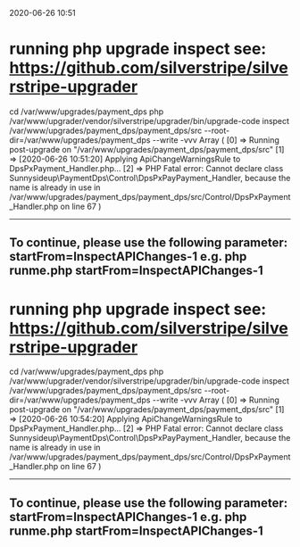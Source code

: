 2020-06-26 10:51

# running php upgrade inspect see: https://github.com/silverstripe/silverstripe-upgrader
cd /var/www/upgrades/payment_dps
php /var/www/upgrader/vendor/silverstripe/upgrader/bin/upgrade-code inspect /var/www/upgrades/payment_dps/payment_dps/src  --root-dir=/var/www/upgrades/payment_dps --write -vvv
Array
(
    [0] => Running post-upgrade on "/var/www/upgrades/payment_dps/payment_dps/src"
    [1] => [2020-06-26 10:51:20] Applying ApiChangeWarningsRule to DpsPxPayment_Handler.php...
    [2] => PHP Fatal error:  Cannot declare class Sunnysideup\PaymentDps\Control\DpsPxPayPayment_Handler, because the name is already in use in /var/www/upgrades/payment_dps/payment_dps/src/Control/DpsPxPayment_Handler.php on line 67
)


------------------------------------------------------------------------
To continue, please use the following parameter: startFrom=InspectAPIChanges-1
e.g. php runme.php startFrom=InspectAPIChanges-1
------------------------------------------------------------------------
            
# running php upgrade inspect see: https://github.com/silverstripe/silverstripe-upgrader
cd /var/www/upgrades/payment_dps
php /var/www/upgrader/vendor/silverstripe/upgrader/bin/upgrade-code inspect /var/www/upgrades/payment_dps/payment_dps/src  --root-dir=/var/www/upgrades/payment_dps --write -vvv
Array
(
    [0] => Running post-upgrade on "/var/www/upgrades/payment_dps/payment_dps/src"
    [1] => [2020-06-26 10:54:20] Applying ApiChangeWarningsRule to DpsPxPayment_Handler.php...
    [2] => PHP Fatal error:  Cannot declare class Sunnysideup\PaymentDps\Control\DpsPxPayPayment_Handler, because the name is already in use in /var/www/upgrades/payment_dps/payment_dps/src/Control/DpsPxPayment_Handler.php on line 67
)


------------------------------------------------------------------------
To continue, please use the following parameter: startFrom=InspectAPIChanges-1
e.g. php runme.php startFrom=InspectAPIChanges-1
------------------------------------------------------------------------
            